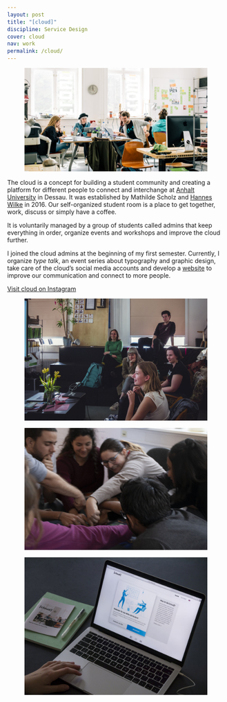 ```yaml
---
layout: post
title: "[cloud]"
discipline: Service Design
cover: cloud
nav: work
permalink: /cloud/
---
```


<figure class="figure-grid-text-right">
  <img src="/assets/images/cloud/cloud.jpg" srcset="/assets/images/cloud/cloud@2x.jpg 2x" alt="cloud workspace">
</figure>
<article markdown="1">

The <span class="span-cloud">cloud</span> is a concept for building a student community and creating a platform for different people to connect and interchange at [Anhalt University](https://hs-anhalt.de/en) in Dessau. It was established by Mathilde Scholz and [Hannes Wilke](https://hanneswilke.de) in 2016. Our self-organized student room is a place to get together, work, discuss or simply have a coffee.

It is voluntarily managed by a group of students called admins that keep everything in order, organize events and workshops and improve the <span class="span-cloud">cloud</span> further.

I joined the <span class="span-cloud">cloud</span> admins at the beginning of my first semester. Currently, I organize _type talk_, an event series about typography and graphic design, take care of the <span class="span-cloud">cloud</span>’s social media accounts and develop a [website](https://cloud-dessau.org) to improve our communication and connect to more people.

[Visit <span class="span-cloud">cloud</span> on Instagram](https://instagr.am/cloud_dessau)

</article>
<div class="div-grid-2">
  <figure>
    <img src="/assets/images/cloud/cloud-monday-pitch.jpg" alt="monday pitch">
  </figure>
  <figure>
    <img src="/assets/images/cloud/cloud-game-night.jpg" alt="game night">
  </figure>
</div>
<figure>
  <img src="/assets/images/cloud/cloud-website.jpg" alt="cloud website">
</figure>
